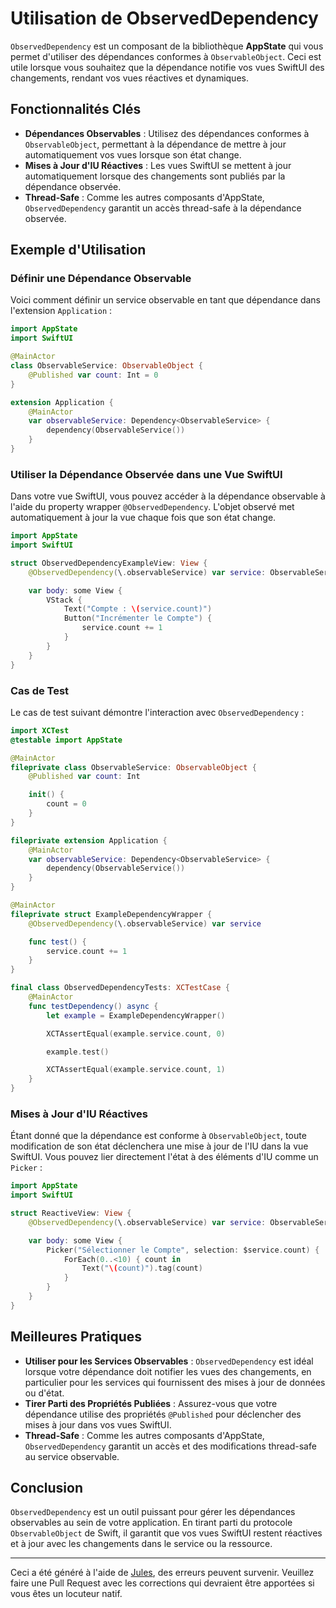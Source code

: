 # Utilisation de ObservedDependency

`ObservedDependency` est un composant de la bibliothèque **AppState** qui vous permet d'utiliser des dépendances conformes à `ObservableObject`. Ceci est utile lorsque vous souhaitez que la dépendance notifie vos vues SwiftUI des changements, rendant vos vues réactives et dynamiques.

## Fonctionnalités Clés

- **Dépendances Observables** : Utilisez des dépendances conformes à `ObservableObject`, permettant à la dépendance de mettre à jour automatiquement vos vues lorsque son état change.
- **Mises à Jour d'IU Réactives** : Les vues SwiftUI se mettent à jour automatiquement lorsque des changements sont publiés par la dépendance observée.
- **Thread-Safe** : Comme les autres composants d'AppState, `ObservedDependency` garantit un accès thread-safe à la dépendance observée.

## Exemple d'Utilisation

### Définir une Dépendance Observable

Voici comment définir un service observable en tant que dépendance dans l'extension `Application` :

```swift
import AppState
import SwiftUI

@MainActor
class ObservableService: ObservableObject {
    @Published var count: Int = 0
}

extension Application {
    @MainActor
    var observableService: Dependency<ObservableService> {
        dependency(ObservableService())
    }
}
```

### Utiliser la Dépendance Observée dans une Vue SwiftUI

Dans votre vue SwiftUI, vous pouvez accéder à la dépendance observable à l'aide du property wrapper `@ObservedDependency`. L'objet observé met automatiquement à jour la vue chaque fois que son état change.

```swift
import AppState
import SwiftUI

struct ObservedDependencyExampleView: View {
    @ObservedDependency(\.observableService) var service: ObservableService

    var body: some View {
        VStack {
            Text("Compte : \(service.count)")
            Button("Incrémenter le Compte") {
                service.count += 1
            }
        }
    }
}
```

### Cas de Test

Le cas de test suivant démontre l'interaction avec `ObservedDependency` :

```swift
import XCTest
@testable import AppState

@MainActor
fileprivate class ObservableService: ObservableObject {
    @Published var count: Int

    init() {
        count = 0
    }
}

fileprivate extension Application {
    @MainActor
    var observableService: Dependency<ObservableService> {
        dependency(ObservableService())
    }
}

@MainActor
fileprivate struct ExampleDependencyWrapper {
    @ObservedDependency(\.observableService) var service

    func test() {
        service.count += 1
    }
}

final class ObservedDependencyTests: XCTestCase {
    @MainActor
    func testDependency() async {
        let example = ExampleDependencyWrapper()

        XCTAssertEqual(example.service.count, 0)

        example.test()

        XCTAssertEqual(example.service.count, 1)
    }
}
```

### Mises à Jour d'IU Réactives

Étant donné que la dépendance est conforme à `ObservableObject`, toute modification de son état déclenchera une mise à jour de l'IU dans la vue SwiftUI. Vous pouvez lier directement l'état à des éléments d'IU comme un `Picker` :

```swift
import AppState
import SwiftUI

struct ReactiveView: View {
    @ObservedDependency(\.observableService) var service: ObservableService

    var body: some View {
        Picker("Sélectionner le Compte", selection: $service.count) {
            ForEach(0..<10) { count in
                Text("\(count)").tag(count)
            }
        }
    }
}
```

## Meilleures Pratiques

- **Utiliser pour les Services Observables** : `ObservedDependency` est idéal lorsque votre dépendance doit notifier les vues des changements, en particulier pour les services qui fournissent des mises à jour de données ou d'état.
- **Tirer Parti des Propriétés Publiées** : Assurez-vous que votre dépendance utilise des propriétés `@Published` pour déclencher des mises à jour dans vos vues SwiftUI.
- **Thread-Safe** : Comme les autres composants d'AppState, `ObservedDependency` garantit un accès et des modifications thread-safe au service observable.

## Conclusion

`ObservedDependency` est un outil puissant pour gérer les dépendances observables au sein de votre application. En tirant parti du protocole `ObservableObject` de Swift, il garantit que vos vues SwiftUI restent réactives et à jour avec les changements dans le service ou la ressource.

---
Ceci a été généré à l'aide de [Jules](https://jules.google), des erreurs peuvent survenir. Veuillez faire une Pull Request avec les corrections qui devraient être apportées si vous êtes un locuteur natif.
